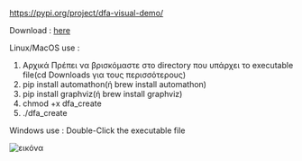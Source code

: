 https://pypi.org/project/dfa-visual-demo/

Download : [here](https://github.com/spirosmaggioros/DFA_Visualization/releases/tag/v0.1)

Linux/MacOS
use :
1) Αρχικά Πρέπει να βρισκόμαστε στο directory που υπάρχει το executable file(cd Downloads για τους περισσότερους)
2) pip install automathon(ή brew install automathon)
3) pip install graphviz(ή brew install graphviz)
4) chmod +x dfa_create
5) ./dfa_create

Windows
use :
Double-Click the executable file

![εικόνα](https://user-images.githubusercontent.com/51701672/202444418-f0d25cbf-11a5-4502-b39b-9b41124e0ecf.png)
